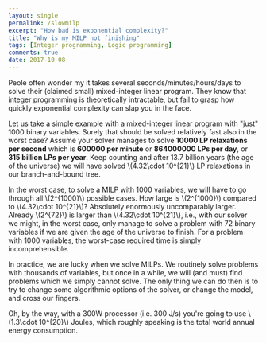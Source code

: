 ```yaml
---
layout: single
permalink: /slowmilp
excerpt: "How bad is exponential complexity?"
title: "Why is my MILP not finishing"
tags: [Integer programming, Logic programming]
comments: true
date: 2017-10-08
---
```


Peole often wonder my it takes several seconds/minutes/hours/days to solve their (claimed small) mixed-integer linear program. They know that integer programming is theoretically intractable, but fail to grasp how quickly exponential complexity can slap you in the face.

Let us take a simple example with a mixed-integer linear program with "just" 1000 binary variables. Surely that should be solved relatively fast also in the worst case? Assume your solver  manages to solve **10000 LP relaxations per second** which is **600000 per minute** or **864000000 LPs per day**, or **315 billion LPs per year**. Keep counting and after 13.7 billion years (the age of the universe) we will have solved \\(4.32\cdot 10^{21}\\) LP relaxations in our branch-and-bound tree.

In the worst case, to solve a MILP with 1000 variables, we will have to go through all \\(2^{1000}\\) possible cases. How large is \\(2^{1000}\\) compared to \\(4.32\cdot 10^{21}\\)? Absolutely enormously uncomparably larger. Already \\(2^{72}\\) is larger than  \\(4.32\cdot 10^{21}\\), i.e., with our solver we might, in the worst case, only manage to solve a problem with 72 binary variables if we are given the age of the universe to finish. For a problem with 1000 variables, the worst-case required time is simply incomprehensible.

In practice, we are lucky when we solve MILPs. We routinely solve problems with thousands of variables, but once in a while, we will (and must) find problems which we simply cannot solve. The only thing we can do then is to try to change some algorithmic options of the solver, or change the model, and cross our fingers.

Oh, by the way, with a 300W processor (i.e. 300 J/s) you're going to use \\(1.3\cdot 10^{20}\\) Joules, which roughly speaking is the total world annual energy consumption.
